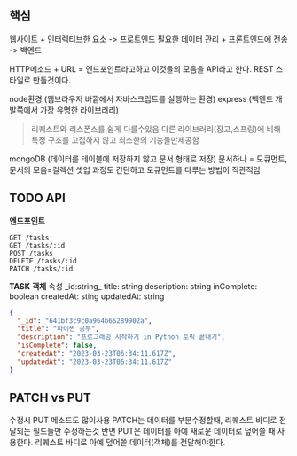 ## 핵심
웹사이트 + 인터렉티브한 요소 -> 프로트엔드
필요한 데이터 관리 + 프론트엔드에 전송 -> 백엔드

HTTP메소드 + URL = 엔드포인트라고하고
이것들의 모음을 API라고 한다. REST 스타일로 만들것이다.

node환경 (웹브라우저 바깥에서 자바스크립트를 실행하는 환경)
express (벡엔드 개발쪽에서 가장 유명한 라이브러리)
> 리퀘스트와 리스폰스를 쉽게 다룰수있음
> 다른 라이브러리(장고,스프링)에 비해 특정 구조를 고집하지 않고 최소한의 기능들만제공함

mongoDB (데이터를 테이블에 저장하지 않고 문서 형태로 저장)
문서하나 = 도큐먼트, 문서의 모음=컬렉션
셋업 과정도 간단하고 도큐먼트를 다루는 방법이 직관적임

## TODO API
**엔드포인트**
```node
GET /tasks
GET /tasks/:id
POST /tasks
DELETE /tasks/:id
PATCH /tasks/:id
```

**TASK 객체**
속성
\_id:string_
title: string
description: string
inComplete: boolean
createdAt: sting
updatedAt: string
```json
{
  "_id": "641bf3c9c0a964b65289902a",
  "title": "파이썬 공부",
  "description": "프로그래밍 시작하기 in Python 토픽 끝내기",
  "isComplete": false,
  "createdAt": "2023-03-23T06:34:11.617Z",
  "updatedAt": "2023-03-23T06:34:11.617Z"
}
```

## PATCH vs PUT
수정시 PUT 메소드도 많이사용
PATCH는 데이터를 부분수정할때, 리퀘스트 바디로 전달되는 필드들만 수정하는것
반면 PUT은 데이터를 아예 새로운 데이터로 덮어쓸 때 사용한다.
리퀘스트 바디로 아예 덮어쓸 데이터(객체)를 전달해야한다.

